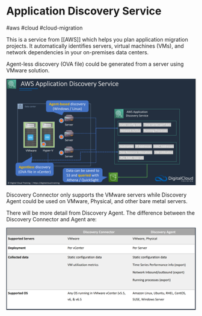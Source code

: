 # Application Discovery Service
#aws #cloud #cloud-migration 

This is a service from [[AWS]] which helps you plan application migration projects. It automatically identifies servers, virtual machines (VMs), and network dependencies in your on-premises data centers.


Agent-less discovery (OVA file) could be generated from a server using VMware solution. 

![](Attachments/Pasted%20image%2020230321143528.png)

Discovery Connector only supports the VMware servers while Discovery Agent could be used on VMware, Physical, and other bare metal servers. 

There will be more detail from Discovery Agent. The difference between the Discovery Connector and Agent are:

![](Attachments/Pasted%20image%2020230321143655.png)